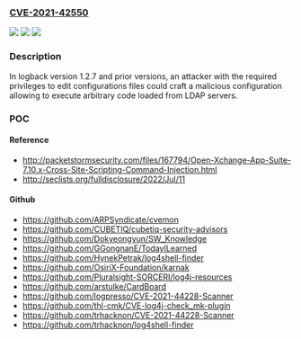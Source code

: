 ### [CVE-2021-42550](https://cve.mitre.org/cgi-bin/cvename.cgi?name=CVE-2021-42550)
![](https://img.shields.io/static/v1?label=Product&message=logback&color=blue)
![](https://img.shields.io/static/v1?label=Version&message=%3C%201.2.9%20&color=brighgreen)
![](https://img.shields.io/static/v1?label=Vulnerability&message=CWE-502%20Deserialization%20of%20Untrusted%20Data&color=brighgreen)

### Description

In logback version 1.2.7 and prior versions, an attacker with the required privileges to edit configurations files could craft a malicious configuration allowing to execute arbitrary code loaded from LDAP servers.

### POC

#### Reference
- http://packetstormsecurity.com/files/167794/Open-Xchange-App-Suite-7.10.x-Cross-Site-Scripting-Command-Injection.html
- http://seclists.org/fulldisclosure/2022/Jul/11

#### Github
- https://github.com/ARPSyndicate/cvemon
- https://github.com/CUBETIQ/cubetiq-security-advisors
- https://github.com/Dokyeongyun/SW_Knowledge
- https://github.com/GGongnanE/TodayILearned
- https://github.com/HynekPetrak/log4shell-finder
- https://github.com/OsiriX-Foundation/karnak
- https://github.com/Pluralsight-SORCERI/log4j-resources
- https://github.com/arstulke/CardBoard
- https://github.com/logpresso/CVE-2021-44228-Scanner
- https://github.com/thl-cmk/CVE-log4j-check_mk-plugin
- https://github.com/trhacknon/CVE-2021-44228-Scanner
- https://github.com/trhacknon/log4shell-finder

